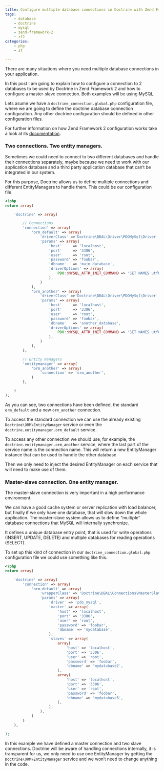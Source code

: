 ```yaml
---
title: Configure multiple database connections in Doctrine with Zend Framework 2
tags:
    - database
    - doctrine
    - mysql
    - zend-framework-2
    - zf2
categories:
    - php
    - zf

---
```


There are many situations where you need multiple database connections in your application.

In this post I am going to explain how to configure a connection to 2 databases to be used by Doctrine in Zend Framework 2 and how to configure a master-slave connection. Both examples will be using MySQL.

Lets asume we have a `doctrine_connection.global.php` configuration file, where we are going to define the doctrine database connection configuration. Any other doctrine configuration should be defined in other configuration files.

For further information on how Zend Framework 2 configuration works take a look at its [documentation](https://framework.zend.com/manual/2.2/en/tutorials/config.advanced.html).

### Two connections. Two entity managers.

Sometimes we could need to connect to two different databases and handle their connections separately, maybe because we need to work with our application database and a third party application database that can’t be integrated in our system.

For this purpose, Doctrine allows us to define multiple connections and different EntityManagers to handle them. This could be our configuration file.

~~~php
<?php
return array(

    'doctrine' => array(

        // Connections
        'connection' => array(
            'orm_default' => array(
                'driverClass' =>'Doctrine\DBAL\Driver\PDOMySql\Driver',
                'params' => array(
                    'host'     => 'localhost',
                    'port'     => '3306',
                    'user'     => 'root',
                    'password' => 'foobar',
                    'dbname'   => 'main_database',
                    'driverOptions' => array(
                        PDO::MYSQL_ATTR_INIT_COMMAND => 'SET NAMES utf8'
                    ),
                )
            ),
            'orm_another' => array(
                'driverClass' =>'Doctrine\DBAL\Driver\PDOMySql\Driver',
                'params' => array(
                    'host'     => 'localhost',
                    'port'     => '3306',
                    'user'     => 'root',
                    'password' => 'foobar',
                    'dbname'   => 'another_database',
                    'driverOptions' => array(
                        PDO::MYSQL_ATTR_INIT_COMMAND => 'SET NAMES utf8'
                    ),
                )
            ),
        ),

        // Entity managers
        'entitymanager' => array(
            'orm_another' => array(
                'connection' => 'orm_another',
            )
        ),

    )
);
~~~

As you can see, two connections have been defined, the standard `orm_default` and a new `orm_another` connection.

To access the standard connection we can use the already existing `Doctrine\ORM\EntityManager` service or even the `doctrine.entitymanager.orm_default` service.

To access any other connection we should use, for example, the `doctrine.entitymanager.orm_another` service, where the last part of the service name is the connection name. This will return a new EntityManager instance that can be used to handle the other database

Then we only need to inject the desired EntityManager on each service that will need to make use of them.

### Master-slave connection. One entity manager.

The master-slave connection is very important in a high performance environment.

We can have a good cache system or server replication with load balancer, but finally if we only have one database, that will slow down the whole application. The master-slave system allows us to define “multiple” database connections that MySQL will internally synchronize.

It defines a unique database entry point, that is used for write operations (INSERT, UPDATE, DELETE) and multiple databases for reading operations (SELECT).

To set up this kind of connection in our `doctrine_connection.global.php` configuration file we could use something like this.

~~~php
<?php
return array(

    'doctrine' => array(
        'connection' => array(
            'orm_default' => array(
                'wrapperClass' => 'Doctrine\DBAL\Connections\MasterSlaveConnection',
                'params' => array(
                    'driver' => 'pdo_mysql',
                    'master' => array(
                        'host' => 'localhost',
                        'port' => '3306',
                        'user' => 'root',
                        'password' => 'foobar',
                        'dbname' => 'mydatabase',
                    ),
                    'slaves' => array(
                        array(
                            'host' => 'localhost',
                            'port' => '3306',
                            'user' => 'root',
                            'password' => 'foobar',
                            'dbname' => 'mydatabase2',
                        ),
                        array(
                            'host' => 'localhost',
                            'port' => '3306',
                            'user' => 'root',
                            'password' => 'foobar',
                            'dbname' => 'mydatabase3',
                        ),
                    ),
                ),
            )
        )
    ),

);
~~~

In this example we have defined a master connection and two slave connections. Doctrine will be aware of handling connections internally, it is transparent for us, we only need to use one EntityManager by getting the `Doctrine\ORM\EntityManager` service and we won’t need to change anything in the code.
